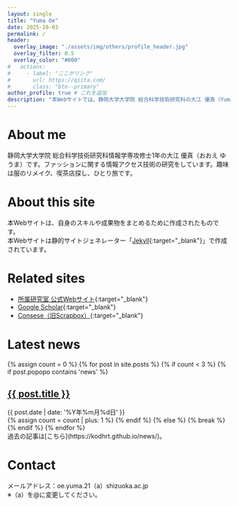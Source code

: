 ```yaml
---
layout: single
title: "Yuma Oe"
date: 2025-10-03
permalink: /
header:
  overlay_image: "./assets/img/others/profile_header.jpg"
  overlay_filter: 0.5
  overlay_color: "#000"
#   actions:
#     - label: "ここがリンク"
#       url: https://qiita.com/
#       class: "btn--primary"
author_profile: true # これを追加
description: "本Webサイトでは、静岡大学大学院 総合科学技術研究科の大江 優真（Yuma Oe）に関する情報をまとめています。"
---
```


# About me
静岡大学大学院 総合科学技術研究科情報学専攻修士1年の大江 優真（おおえ ゆうま）です。ファッションに関する情報アクセス技術の研究をしています。趣味は服のリメイク、喫茶店探し、ひとり旅です。  

# About this site
本Webサイトは、自身のスキルや成果物をまとめるために作成されたものです。  
本Webサイトは静的サイトジェネレーター「[Jekyll](https://jekyllrb-ja.github.io/){:target="_blank"}」で作成されています。

# Related sites
- [所属研究室 公式Webサイト](https://shoji-lab.github.io/){:target="_blank"}  
- [Google Scholar](https://scholar.google.co.jp/citations?user=09eKYaIAAAAJ&hl=ja){:target="_blank"}  
- [Consese（旧Scrapbox）](https://scrapbox.io/shoji-lab-survey/Yuma_Oe){:target="_blank"}

# Latest news
<div class="news-list">
  {% assign count = 0 %}
  {% for post in site.posts %}
    {% if count < 3 %}
      {% if post.popopo contains 'news' %}
        <article class="news-post">
          <h2><a href="{{ post.url }}">{{ post.title }}</a></h2>
          <time datetime="{{ post.date | date: '%Y-%m-%d' }}">
            {{ post.date | date: '%Y年%m月%d日' }}
          </time>
          <!-- <p>{{ post.excerpt }}</p> -->
        </article>
        {% assign count = count | plus: 1 %}
      {% endif %}
    {% else %}
      {% break %}
    {% endif %}
  {% endfor %}
</div>
<div class="more_news">
過去の記事は[こちら](https://kodhrt.github.io/news/)。
</div>

# Contact
メールアドレス：oe.yuma.21（a）shizuoka.ac.jp  
※（a）を@に変更してください。  

<style>
    more_news {
        text-align: right;
    }
</style>